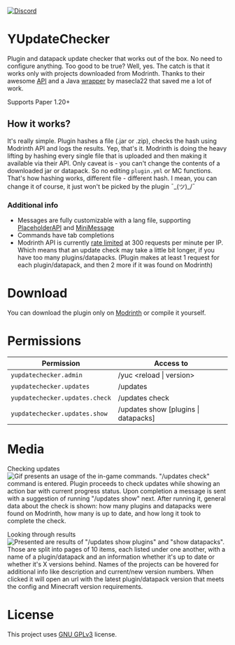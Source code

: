 [![Discord](https://img.shields.io/discord/1236019317208776786?style=flat&logo=discord&label=Discord&color=%235d6af2
)](https://discord.gg/kZJhKZ48j8)
# YUpdateChecker
Plugin and datapack update checker that works out of the box. No need to configure anything. Too good to be true? Well, yes. The catch is that it works only with projects downloaded from Modrinth. Thanks to their awesome [API](https://docs.modrinth.com) and a Java [wrapper](https://github.com/masecla22/Modrinth4J) by masecla22 that saved me a lot of work.

Supports Paper 1.20+

## How it works?
It's really simple. Plugin hashes a file (.jar or .zip), checks the hash using Modrinth API and logs the results. Yep, that's it. Modrinth is doing the heavy lifting by hashing every single file that is uploaded and then making it available via their API. Only caveat is - you can't change the contents of a downloaded jar or datapack. So no editing `plugin.yml` or MC functions. That's how hashing works, different file - different hash. I mean, you can change it of course, it just won't be picked by the plugin ¯\_(ツ)_/¯ 

### Additional info
- Messages are fully customizable  with a lang file, supporting [PlaceholderAPI](https://github.com/PlaceholderAPI/PlaceholderAPI) and [MiniMessage](https://docs.advntr.dev/minimessage/index.html)
- Commands have tab completions
- Modrinth API is currently [rate limited](https://docs.modrinth.com/#section/Ratelimits) at 300 requests per minute per IP. Which means that an update check may take a little bit longer, if you have too many plugins/datapacks. (Plugin makes at least 1 request for each plugin/datapack, and then 2 more if it was found on Modrinth)

# Download
You can download the plugin only on [Modrinth](https://modrinth.com/plugin/yupdatechecker) or compile it yourself.

# Permissions
| Permission                     | Access to                            |
|--------------------------------|--------------------------------------|
| `yupdatechecker.admin`         | /yuc \<reload \| version\>           |
| `yupdatechecker.updates`       | /updates                             |
| `yupdatechecker.updates.check` | /updates check                       |
| `yupdatechecker.updates.show`  | /updates show [plugins \| datapacks] |

# Media
Checking updates<br/>
![Gif presents an usage of the in-game commands. "/updates check" command is entered. Plugin proceeds to check updates while showing an action bar with current progress status. Upon completion a message is sent with a suggestion of running "/updates show" next. After running it, general data about the check is shown: how many plugins and datapacks were found on Modrinth, how many is up to date, and how long it took to complete the check.](https://i.imgur.com/M6m5OHq.gif)

Looking through results<br/>
![Presented are results of "/updates show plugins" and "show datapacks". Those are split into pages of 10 items, each listed under one another, with a name of a plugin/datapack and an information whether it's up to date or whether it's X versions behind. Names of the projects can be hovered for additional info like description and current/new version numbers. When clicked it will open an url with the latest plugin/datapack version that meets the config and Minecraft version requirements.](https://i.imgur.com/llPpHuL.gif)

# License
This project uses [GNU GPLv3](https://github.com/Ynfuien/YUpdateChecker/main/blob/LICENSE) license.